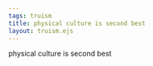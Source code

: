 ```yaml
---
tags: truism
title: physical culture is second best
layout: truism.ejs
---
```


physical culture is second best